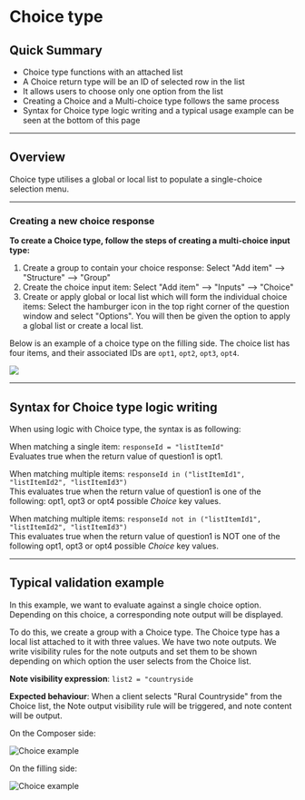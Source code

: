 # Choice type

## Quick Summary

* Choice type functions with an attached list
* A Choice return type will be an ID of selected row in the list
* It allows users to choose only one option from the list
* Creating a Choice and a Multi-choice type follows the same process
* Syntax for Choice type logic writing and a typical usage example can be seen at the bottom of this page


---

## Overview

Choice type utilises a global or local list to populate a single-choice selection menu.

---

### Creating a new choice response 


**To create a Choice type, follow the steps of creating a multi-choice input type:**

1. Create a group to contain your choice response: Select "Add item" --> "Structure" --> "Group"
2. Create the choice input item: Select "Add item" --> "Inputs" --> "Choice"
3. Create or apply global or local list which will form the individual choice items: Select the hamburger icon in the top right corner of the question window and select "Options". You will then be given the option to apply a global list or create a local list.

Below is an example of a choice type on the filling side. The choice list has four items, and their associated IDs are `opt1`, `opt2`, `opt3`, `opt4`.

![](types/choice1.png)

---

## Syntax for Choice type logic writing

When using logic with Choice type, the syntax is as following:

When matching a single item: `responseId = "listItemId"`  
Evaluates true when the return value of question1 is opt1.

When matching multiple items: `responseId in ("listItemId1", "listItemId2", "listItemId3")`  
This evaluates true when the return value of question1 is one of the following: opt1, opt3 or opt4 possible *Choice* key values.  

When matching multiple items: `responseId not in ("listItemId1", "listItemId2", "listItemId3")`  
This evaluates true when the return value of question1 is NOT one of the following opt1, opt3 or opt4 possible *Choice* key values.

---

## Typical validation example

In this example, we want to evaluate against a single choice option. Depending on this choice, a corresponding note output will be displayed.

To do this, we create a group with a Choice type. The Choice type has a local list attached to it with three values. We have two note outputs. We write visibility rules for the note outputs and set them to be shown depending on which option the user selects from the Choice list.

**Note visibility expression**: `list2 = "countryside`  

**Expected behaviour**: When a client selects "Rural Countryside" from the Choice list, the Note output visibility rule will be triggered, and note content will be output.

On the Composer side:

![Choice example](types/choice-example1.png)


On the filling side:

![Choice example](types/choice-example2.png)

